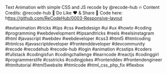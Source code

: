 Text Animation with simple CSS and JS recode by @recode-hub 🔥
Content Credits: @recode-hub 🌟 
Do Like ❤️ & Share 🙌
Code here: h[ttps://github.com/ReCodeHub/0003-Responsive-layout](https://github.com/ReCodeHub/0004-Text-Animation)

#textanimation #tricks #tips #css #webdesign #ui #ux #howto #coding #programming #webdevelopment #tipsandtricks #reels #reelsinstagram #html #javascript #webdev #webdeveloper #css3 #html5 #htmlcoding #htmlcss #javascriptdeveloper #frontenddeveloper #devcommunity #recode #recodehub #recode-hub #login #animation #csstips #coders #fullstack #codingisfun #codingchallenge #learncode #reactjs #codinggirl #programmerslife #csstricks #codingjokes #frontenddev #frontendengineer #htmltutorial #html5website #htmlcode #html_css_php_fix #flexbox
